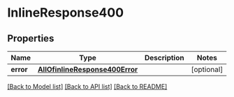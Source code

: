 # InlineResponse400

## Properties
Name | Type | Description | Notes
------------ | ------------- | ------------- | -------------
**error** | [**AllOfinlineResponse400Error**](AllOfinlineResponse400Error.md) |  | [optional] 

[[Back to Model list]](../../README.md#documentation-for-models) [[Back to API list]](../../README.md#documentation-for-api-endpoints) [[Back to README]](../../README.md)


